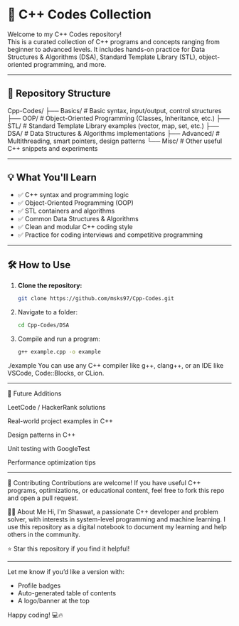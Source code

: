 
# 🧠 C++ Codes Collection

Welcome to my C++ Codes repository!  
This is a curated collection of C++ programs and concepts ranging from beginner to advanced levels. It includes hands-on practice for Data Structures & Algorithms (DSA), Standard Template Library (STL), object-oriented programming, and more.

---

## 📂 Repository Structure

Cpp-Codes/ 
├── Basics/ # Basic syntax, input/output, control structures 
├── OOP/ # Object-Oriented Programming (Classes, Inheritance, etc.) 
├── STL/ # Standard Template Library examples (vector, map, set, etc.) 
├── DSA/ # Data Structures & Algorithms implementations 
├── Advanced/ # Multithreading, smart pointers, design patterns 
└── Misc/ # Other useful C++ snippets and experiments

---

## 💡 What You'll Learn

- ✅ C++ syntax and programming logic
- ✅ Object-Oriented Programming (OOP)
- ✅ STL containers and algorithms
- ✅ Common Data Structures & Algorithms
- ✅ Clean and modular C++ coding style
- ✅ Practice for coding interviews and competitive programming

---

## 🛠 How to Use

1. **Clone the repository:**
   ```bash
   git clone https://github.com/msks97/Cpp-Codes.git

2. Navigate to a folder:
   ```bash
   cd Cpp-Codes/DSA

4. Compile and run a program:
   ```bash
   g++ example.cpp -o example

./example
You can use any C++ compiler like g++, clang++, or an IDE like VSCode, Code::Blocks, or CLion.

---

🚀 Future Additions

 LeetCode / HackerRank solutions

 Real-world project examples in C++

 Design patterns in C++

 Unit testing with GoogleTest

 Performance optimization tips

 ---

🤝 Contributing
Contributions are welcome!
If you have useful C++ programs, optimizations, or educational content, feel free to fork this repo and open a pull request.

🙋‍♂️ About Me
Hi, I'm Shaswat, a passionate C++ developer and problem solver, with interests in system-level programming and machine learning.
I use this repository as a digital notebook to document my learning and help others in the community.

⭐ Star this repository if you find it helpful!

---

Let me know if you’d like a version with:
- Profile badges
- Auto-generated table of contents
- A logo/banner at the top

Happy coding! 💻🔥
